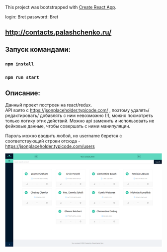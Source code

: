This project was bootstrapped with [Create React App](https://github.com/facebook/create-react-app).

login: Bret
password: Bret
## http://contacts.palashchenko.ru/

## Запуск командами:

### `npm install`
### `npm run start`

## Описание:

Данный проект построен на react/redux. <br />
API взято с https://jsonplaceholder.typicode.com/ , поэтому удалять/ редактировать/ добавлять с ним невозможно (!), можно посмотреть только логику этих действий. Можно api заменить и использовать не фейковые данные, чтобы совершать с ними манипуляции.<br />

Пароль можно вводить любой, но username берется с соответствующий строки отсюда - https://jsonplaceholder.typicode.com/users


![Image details page blog](contacts.png)
